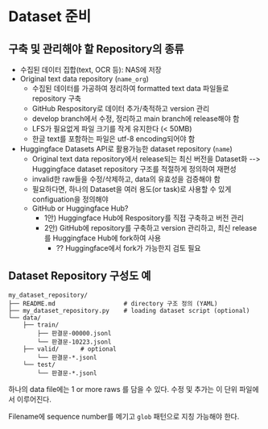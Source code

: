 # Dataset 준비
## 구축 및 관리해야 할 Repository의 종류

- 수집된 데이터 집합(text, OCR 등): NAS에 저장
- Original text data repository (`name_org`)
  - 수집된 데이터를 가공하여 정리하여 formatted text data 파일들로 repository 구축
  - GitHub Respository로 데이터 추가/축적하고 version 관리
  - develop branch에서 수정, 정리하고 main branch에 release해야 함
  - LFS가 필요없게 파일 크기를 작게 유지한다 (< 50MB)
  - 한글 text를 포함하는 파일은 utf-8 encoding되어야 함 
- Huggingface Datasets API로 활용가능한 dataset repository (`name`)
  - Original text data repository에서 release되는 최신 버전을 Dataset화 --> Huggingface dataset repository 구조를 적절하게 정의하여 재편성
  - invalid한 raw들을 수정/삭제하고, data의 유효성을 검증해야 함 
  - 필요하다면, 하나의 Dataset을 여러 용도(or task)로 사용할 수 있게 configuation을 정의해야
  - GitHub or Huggingface Hub?
    - 1안) Huggingface Hub에 Respository를 직접 구축하고 버전 관리
    - 2안) GitHub에 repository를 구축하고 version 관리하고, 최신 release를 Huggingface Hub에 fork하여 사용
      - ?? Huggingface에서 fork가 가능한지 검토 필요


## Dataset Repository 구성도 예

    my_dataset_repository/
    ├── README.md                   # directory 구조 정의 (YAML)
    ├── my_dataset_repository.py    # loading dataset script (optional)
    └── data/
        ├── train/
            ├── 판결문-00000.jsonl
            └── 판결문-10223.jsonl
        ├── valid/      # optional
            └── 판결문-*.jsonl
        └── test/
            └── 판결문-*.jsonl

하나의 data file에는 1 or more raws 를 담을 수 있다.
수정 및 추가는 이 단위 파일에서 이루어진다.

Filename에 sequence number를 메기고 `glob` 패턴으로 지칭 가능해야 한다.

